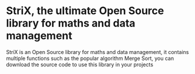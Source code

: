 # StriX, the ultimate Open Source library for maths and data management
StriX is an Open Source library for maths and data management, it contains multiple functions such as the popular algorithm Merge Sort, you can download the source code to use this library in your projects
